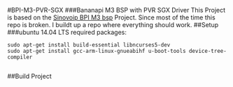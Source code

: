 #BPI-M3-PVR-SGX
###Bananapi M3 BSP with PVR SGX Driver
This Project is based on the [Sinovoip BPI M3 bsp](https://github.com/BPI-SINOVOIP/BPI-M3-bsp.git) Project. Since most of the time this repo is broken. I buildt up a repo where everything should work.
##Setup
###ubuntu 14.04 LTS
required packages:
```
sudo apt-get install build-essential libncurses5-dev
sudo apt-get install gcc-arm-linux-gnueabihf u-boot-tools device-tree-compiler


```

##Build Project